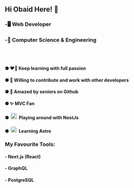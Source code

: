 ## Hi Obaid Here! 👋

### -🖥️ Web Developer
### -🏫 Computer Science & Engineering
<br><br/>
#### ⚉ ❤️‍🔥 Keep learning with full passion
#### ⚉ 🚀 Willing to contribute and work with other developers
#### ⚉ 🤩 Amazed by seniors on Github
#### ⚉ ✨ MVC Fan

#### ⚉ <img width="20px" height="20px" alt="nestjs-logo" src="https://d33wubrfki0l68.cloudfront.net/e937e774cbbe23635999615ad5d7732decad182a/26072/logo-small.ede75a6b.svg" style="margin-inline: 2px;" /> Playing around with NestJs
#### ⚉ <img width="20px" height="20px" alt="astro-logo" src="https://astro.build/assets/press/logomark-light.svg" style="background-color: #ffffff30; margin-inline: 2px; border-radius: 5px;" /> Learning Astro

### My Favourite Tools:
#### - Next.js (React)
#### - GraphQL
#### - PostgreSQL
